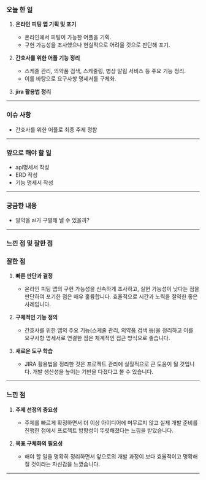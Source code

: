 
### **오늘 한 일**  
1. **온라인 피팅 앱 기획 및 포기**  
   - 온라인에서 피팅이 가능한 어플을 기획.  
   - 구현 가능성을 조사했으나 현실적으로 어려울 것으로 판단해 포기.  

2. **간호사를 위한 어플 기능 정리**  
   - 스케줄 관리, 의약품 검색, 스케줄링, 병상 알림 서비스 등 주요 기능 정리.  
   - 이를 바탕으로 요구사항 명세서를 구체화.  

3. **jira 활용법 정리**  

---

### **이슈 사항**  
- 간호사를 위한 어플로 최종 주제 정함 

---

### **앞으로 해야 할 일**  
- api명세서 작성
- ERD 작성
- 기능 명세서 작성

---

### **궁금한 내용**  
- 알약을 ai가 구별해 낼 수 있을까? 

---

### **느낀 점 및 잘한 점**  

### 잘한 점  
1. **빠른 판단과 결정**  
   - 온라인 피팅 앱의 구현 가능성을 신속하게 조사하고, 실현 가능성이 낮다는 점을 판단하여 포기한 점은 매우 훌륭합니다. 효율적으로 시간과 노력을 절약한 좋은 사례입니다.  

2. **구체적인 기능 정의**  
   - 간호사를 위한 앱의 주요 기능(스케줄 관리, 의약품 검색 등)을 정리하고 이를 요구사항 명세서로 연결한 점은 체계적인 접근 방식으로 좋습니다.  

3. **새로운 도구 학습**  
   - JIRA 활용법을 정리한 것은 프로젝트 관리에 실질적으로 큰 도움이 될 것입니다. 개발 생산성을 높이는 기반을 다졌다고 볼 수 있습니다.  

---

### 느낀 점  
1. **주제 선정의 중요성**  
   - 주제를 빠르게 확정하면서 더 이상 아이디어에 머무르지 않고 실제 개발 준비를 진행한 점에서 프로젝트 방향성이 뚜렷해졌다는 느낌을 받았습니다.  

2. **목표 구체화의 필요성**  
   - 해야 할 일을 명확히 정리하면서 앞으로의 개발 과정이 보다 효율적이고 명확해질 것이라는 자신감을 느꼈습니다.  

---
